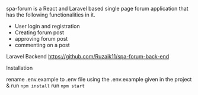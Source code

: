 spa-forum is a React and Laravel based single page forum application that has the following functionalities in it.

- User login and registration
- Creating forum post
- approving forum post
- commenting on a post

Laravel Backend
https://github.com/Ruzaik11/spa-forum-back-end

Installation

rename .env.example to .env file using the .env.example given in the project &
run  `npm install`
run  `npm start`
